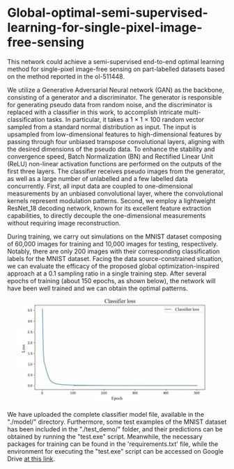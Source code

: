 # Global-optimal-semi-supervised-learning-for-single-pixel-image-free-sensing
This network could achieve a semi-supervised end-to-end optimal learning method for single-pixel image-free sensing on part-labelled datasets based on the method reported in the ol-511448.

We utilize a Generative Adversarial Neural network (GAN) as the backbone, consisting of a generator and a discriminator. The generator is responsible for generating pseudo data from random noise, and the discriminator is replaced with a classifier in this work, to accomplish intricate multi-classification tasks. In particular, it takes a 1 × 1 × 100 random vector sampled from a standard normal distribution as input. The input is upsampled from low-dimensional features to high-dimensional features by passing through four unbiased transpose convolutional layers, aligning with the desired dimensions of the pseudo data. To enhance the stability and convergence speed, Batch Normalization (BN) and Rectified Linear Unit (ReLU) non-linear activation functions are performed on the outputs of the first three layers. The classifier receives pseudo images from the generator, as well as a large number of unlabelled and a few labelled data concurrently. First, all input data are coupled to one-dimensional measurements by an unbiased convolutional layer, where the convolutional kernels represent modulation patterns. Second, we employ a lightweight ResNet_18 decoding network, known for its excellent feature extraction capabilities, to directly decouple the one-dimensional measurements without requiring image reconstruction.

During training, we carry out simulations on the MNIST dataset composing of 60,000 images for training and 10,000 images for testing, respectively. Notably, there are only 200 images with their corresponding classification labels for the MNIST dataset. Facing the data source-constrained situation, we can evaluate the efficacy of the proposed global optimization-inspired approach at a 0.1 sampling ratio in a single training step. After several epochs of training (about 150 epochs, as shown below), the network will have been well trained and we can obtain the optimal patterns.
![image](lossC.png)

We have uploaded the complete classifier model file, available in the "./model/" directory. Furthermore, some test examples of the MNIST dataset has been included in the "./test_demo/" folder, and their predictions can be obtained by running the "test.exe" script. Meanwhile, the necessary packages for training can be found in the 'requirements.txt' file, while the environment for executing the "test.exe" script can be accessed on Google Drive [at this link](https://drive.google.com/drive/folders/1mcL-4IubVNP545yk0lJfohDTeNTQkfCO?usp=sharing).
